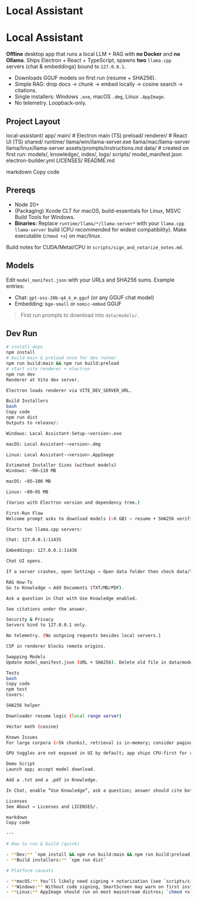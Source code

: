 # Local Assistant

# Local Assistant

**Offline** desktop app that runs a local LLM + RAG with **no Docker** and **no Ollama**. Ships Electron + React + TypeScript, spawns **two** `llama.cpp` servers (chat & embeddings) bound to `127.0.0.1`.

- Downloads GGUF models on first run (resume + SHA256).
- Simple RAG: drop docs → chunk → embed locally → cosine search → citations.
- Single installers: Windows `.exe`, macOS `.dmg`, Linux `.AppImage`.
- No telemetry. Loopback-only.

## Project Layout

local-assistant/
app/
main/ # Electron main (TS)
preload/
renderer/ # React UI (TS)
shared/
runtime/
llama/win/llama-server.exe
llama/mac/llama-server
llama/linux/llama-server
assets/prompts/instructions.md
data/ # created on first run: models/, knowledge/, index/, logs/
scripts/
model_manifest.json
electron-builder.yml
LICENSES/
README.md

markdown
Copy code

## Prereqs

- Node 20+
- (Packaging) Xcode CLT for macOS, build-essentials for Linux, MSVC Build Tools for Windows.
- **Binaries:** Replace `runtime/llama/*/llama-server*` with your `llama.cpp` `llama-server` build (CPU recommended for widest compatibility). Make executable (`chmod +x`) on mac/linux.

Build notes for CUDA/Metal/CPU in `scripts/sign_and_notarize_notes.md`.

## Models

Edit `model_manifest.json` with your URLs and SHA256 sums. Example entries:
- Chat: `gpt-oss-20b-q4_k_m.gguf` (or any GGUF chat model)
- Embedding: `bge-small` or `nomic-embed` GGUF

> First run prompts to download into `data/models/`.

## Dev Run

```bash
# install deps
npm install
# build main & preload once for dev runner
npm run build:main && npm run build:preload
# start vite renderer + electron
npm run dev
Renderer at Vite dev server.

Electron loads renderer via VITE_DEV_SERVER_URL.

Build Installers
bash
Copy code
npm run dist
Outputs to release/:

Windows: Local Assistant-Setup-<version>.exe

macOS: Local Assistant-<version>.dmg

Linux: Local Assistant-<version>.AppImage

Estimated Installer Sizes (without models)
Windows: ~90–110 MB

macOS: ~85–100 MB

Linux: ~80–95 MB

(Varies with Electron version and dependency tree.)

First-Run Flow
Welcome prompt asks to download models (~X GB) — resume + SHA256 verified.

Starts two llama.cpp servers:

Chat: 127.0.0.1:11435

Embeddings: 127.0.0.1:11436

Chat UI opens.

If a server crashes, open Settings → Open data folder then check data/logs/.

RAG How-To
Go to Knowledge → Add Documents (TXT/MD/PDF).

Ask a question in Chat with Use Knowledge enabled.

See citations under the answer.

Security & Privacy
Servers bind to 127.0.0.1 only.

No telemetry. (No outgoing requests besides local servers.)

CSP in renderer blocks remote origins.

Swapping Models
Update model_manifest.json (URL + SHA256). Delete old file in data/models/ to force re-download.

Tests
bash
Copy code
npm test
Covers:

SHA256 helper

Downloader resume logic (local range server)

Vector math (cosine)

Known Issues
For large corpora (>5k chunks), retrieval is in-memory; consider paging or ANN later.

GPU toggles are not exposed in UI by default; app ships CPU-first for compatibility.

Demo Script
Launch app; accept model download.

Add a .txt and a .pdf in Knowledge.

In Chat, enable “Use Knowledge”, ask a question; answer should cite both sources.

Licenses
See About → Licenses and LICENSES/.

markdown
Copy code

---

# How to run & build (quick)

- **Dev:** `npm install && npm run build:main && npm run build:preload && npm run dev`
- **Build installers:** `npm run dist`

# Platform caveats

- **macOS:** You’ll likely need signing + notarization (see `scripts/sign_and_notarize_notes.md`). Unsigned apps show “can’t be opened” Gatekeeper prompts.
- **Windows:** Without code signing, SmartScreen may warn on first installs.
- **Linux:** AppImage should run on most mainstream distros; `chmod +x` if needed.

